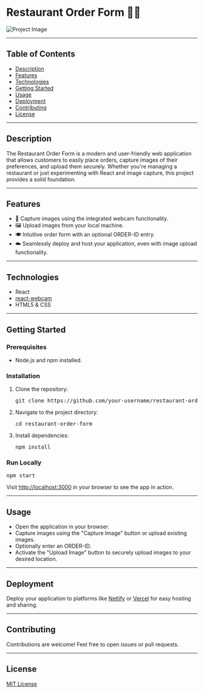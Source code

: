 <!DOCTYPE html>
<html lang="en">

<head>
  <meta charset="UTF-8">
  <meta name="viewport" content="width=device-width, initial-scale=1.0">
  <title>Restaurant Order Form 🍔📸</title>
</head>

<body>

  <h1>Restaurant Order Form 🍔📸</h1>

  <img src="link_to_your_project_image_or_screenshot.png" alt="Project Image" />

  <hr>

  <h2>Table of Contents</h2>

  <ul>
    <li><a href="#description">Description</a></li>
    <li><a href="#features">Features</a></li>
    <li><a href="#technologies">Technologies</a></li>
    <li><a href="#getting-started">Getting Started</a></li>
    <li><a href="#usage">Usage</a></li>
    <li><a href="#deployment">Deployment</a></li>
    <li><a href="#contributing">Contributing</a></li>
    <li><a href="#license">License</a></li>
  </ul>

  <hr>

  <h2>Description</h2>

  <p>The Restaurant Order Form is a modern and user-friendly web application that allows customers to easily place
    orders, capture images of their preferences, and upload them securely. Whether you're managing a restaurant or just
    experimenting with React and image capture, this project provides a solid foundation.</p>

  <hr>

  <h2>Features</h2>

  <ul>
    <li>📸 Capture images using the integrated webcam functionality.</li>
    <li>🖼 Upload images from your local machine.</li>
    <li>🍽 Intuitive order form with an optional ORDER-ID entry.</li>
    <li>☁️ Seamlessly deploy and host your application, even with image upload functionality.</li>
  </ul>

  <hr>

  <h2>Technologies</h2>

  <ul>
    <li>React</li>
    <li><a href="https://github.com/mozmorris/react-webcam">react-webcam</a></li>
    <li>HTML5 & CSS</li>
  </ul>

  <hr>

  <h2>Getting Started</h2>

  <h3>Prerequisites</h3>

  <ul>
    <li>Node.js and npm installed.</li>
  </ul>

  <h3>Installation</h3>

  <ol>
    <li>Clone the repository:</li>
    <pre>git clone https://github.com/your-username/restaurant-order-form.git</pre>
    <li>Navigate to the project directory:</li>
    <pre>cd restaurant-order-form</pre>
    <li>Install dependencies:</li>
    <pre>npm install</pre>
  </ol>

  <h3>Run Locally</h3>

  <pre>npm start</pre>

  <p>Visit <a href="http://localhost:3000">http://localhost:3000</a> in your browser to see the app in action.</p>

  <hr>

  <h2>Usage</h2>

  <ul>
    <li>Open the application in your browser.</li>
    <li>Capture images using the "Capture Image" button or upload existing images.</li>
    <li>Optionally enter an ORDER-ID.</li>
    <li>Activate the "Upload Image" button to securely upload images to your desired location.</li>
  </ul>

  <hr>

  <h2>Deployment</h2>

  <p>Deploy your application to platforms like <a href="https://www.netlify.com/">Netlify</a> or <a
      href="https://vercel.com/">Vercel</a> for easy hosting and sharing.</p>

  <hr>

  <h2>Contributing</h2>

  <p>Contributions are welcome! Feel free to open issues or pull requests.</p>

  <hr>

  <h2>License</h2>

  <p><a href="LICENSE">MIT License</a></p>

</body>

</html>
